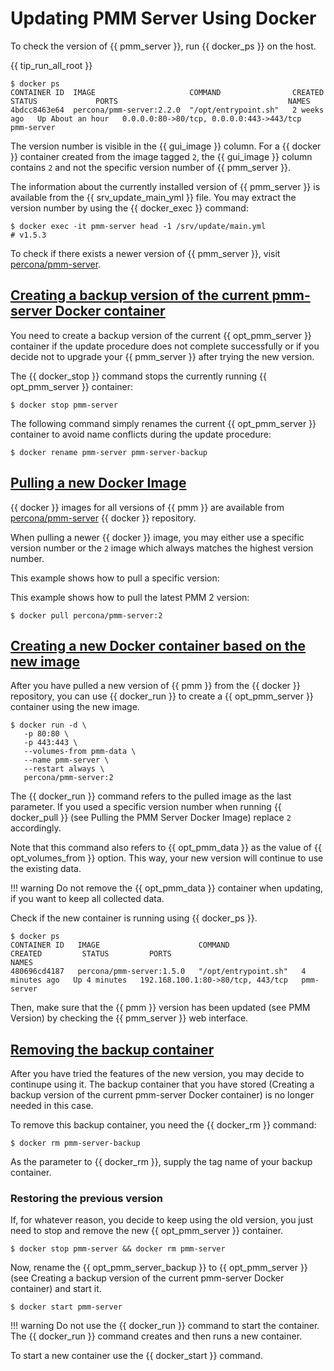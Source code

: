 # Updating PMM Server Using Docker

To check the version of {{ pmm_server }}, run {{ docker_ps }} on the host.

{{ tip_run_all_root }}

```
$ docker ps
CONTAINER ID  IMAGE                     COMMAND                CREATED       STATUS             PORTS                                      NAMES
4bdcc8463e64  percona/pmm-server:2.2.0  "/opt/entrypoint.sh"   2 weeks ago   Up About an hour   0.0.0.0:80->80/tcp, 0.0.0.0:443->443/tcp   pmm-server
```

The version number is visible in the {{ gui_image }} column. For a {{ docker }}
container created from the image tagged `2`, the {{ gui_image }} column
contains `2` and not the specific version number of {{ pmm_server }}.

The information about the currently installed version of {{ pmm_server }} is
available from the {{ srv_update_main_yml }} file. You may extract the version
number by using the {{ docker_exec }} command:

```
$ docker exec -it pmm-server head -1 /srv/update/main.yml
# v1.5.3
```

To check if there exists a newer version of {{ pmm_server }},
visit [percona/pmm-server](https://hub.docker.com/r/percona/pmm-server/tags/).

## [Creating a backup version of the current pmm-server Docker container](docker-upgrading.md#container-renaming)

You need to create a backup version of the current {{ opt_pmm_server }} container if
the update procedure does not complete successfully or if you decide not to
upgrade your {{ pmm_server }} after trying the new version.

The {{ docker_stop }} command stops the currently running {{ opt_pmm_server }} container:

```
$ docker stop pmm-server
```

The following command simply renames the current {{ opt_pmm_server }} container to
avoid name conflicts during the update procedure:

```
$ docker rename pmm-server pmm-server-backup
```

## [Pulling a new Docker Image](docker-upgrading.md#image-pulling)

{{ docker }} images for all versions of {{ pmm }} are available from
[percona/pmm-server](https://hub.docker.com/r/percona/pmm-server/tags/)
{{ docker }} repository.

When pulling a newer {{ docker }} image, you may either use a specific version
number or the `2` image which always matches the highest version
number.

This example shows how to pull a specific version:

This example shows how to pull the latest PMM 2 version:

```
$ docker pull percona/pmm-server:2
```

## [Creating a new Docker container based on the new image](docker-upgrading.md#container-creating)

After you have pulled a new version of {{ pmm }} from the {{ docker }} repository, you can
use {{ docker_run }} to create a {{ opt_pmm_server }} container using the new image.

```
$ docker run -d \
   -p 80:80 \
   -p 443:443 \
   --volumes-from pmm-data \
   --name pmm-server \
   --restart always \
   percona/pmm-server:2
```

The {{ docker_run }} command refers to the pulled image as the last parameter. If
you used a specific version number when running {{ docker_pull }} (see
Pulling the PMM Server Docker Image) replace `2` accordingly.

Note that this command also refers to {{ opt_pmm_data }} as the value of
{{ opt_volumes_from }} option. This way, your new version will continue to use the
existing data.

!!! warning 
    Do not remove the {{ opt_pmm_data }} container when updating, if you want to keep all collected data.

Check if the new container is running using {{ docker_ps }}.

```
$ docker ps
CONTAINER ID   IMAGE                      COMMAND                CREATED         STATUS         PORTS                               NAMES
480696cd4187   percona/pmm-server:1.5.0   "/opt/entrypoint.sh"   4 minutes ago   Up 4 minutes   192.168.100.1:80->80/tcp, 443/tcp   pmm-server
```

Then, make sure that the {{ pmm }} version has been updated (see PMM
Version) by checking the {{ pmm_server }} web interface.

## [Removing the backup container](docker-upgrading.md#backup-container-removing)

After you have tried the features of the new version, you may decide to
continupe using it. The backup container that you have stored
(Creating a backup version of the current pmm-server Docker container) is no longer needed in this
case.

To remove this backup container, you need the {{ docker_rm }} command:

```
$ docker rm pmm-server-backup
```

As the parameter to {{ docker_rm }}, supply the tag name of your backup container.

### Restoring the previous version

If, for whatever reason, you decide to keep using the old version, you just need
to stop and remove the new {{ opt_pmm_server }} container.

```
$ docker stop pmm-server && docker rm pmm-server
```

Now, rename the {{ opt_pmm_server_backup }} to {{ opt_pmm_server }}
(see Creating a backup version of the current pmm-server Docker container) and start it.

```
$ docker start pmm-server
```

!!! warning
    Do not use the {{ docker_run }} command to start the container. The {{ docker_run }} command creates and then runs a new container.

To start a new container use the {{ docker_start }} command.

<!-- References -->
